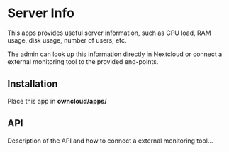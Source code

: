 # Server Info

This apps provides useful server information, such as CPU load, RAM usage,
disk usage, number of users, etc.

The admin can look up this information directly in Nextcloud or connect a external
monitoring tool to the provided end-points.

## Installation

Place this app in **owncloud/apps/**

## API

Description of the API and how to connect a external monitoring tool...

